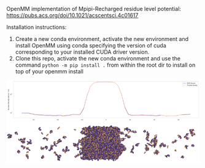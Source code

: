 OpenMM implementation of Mpipi-Recharged residue level potential: https://pubs.acs.org/doi/10.1021/acscentsci.4c01617

Installation instructions:

1) Create a new conda environment, activate the new environment and install OpenMM using conda specifying the version of cuda corresponding to your installed CUDA driver version.
2) Clone this repo, activate the new conda environment and use the command `python -m pip install .` from within the root dir to install on top of your openmm install


![coex](images/coex.png)
